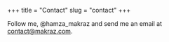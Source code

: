 +++
title = "Contact"
slug = "contact"
+++

Follow me, @hamza_makraz and send me an email at [contact@makraz.com](mailto:contact@makraz.com).
